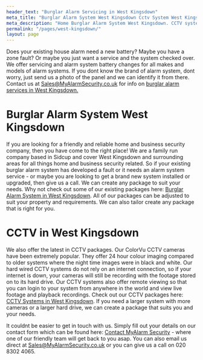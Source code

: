 ```yaml
---
header_text: "Burglar Alarm Servicing in West Kingsdown"
meta_title: "Burglar Alarm System West Kingsdown Cctv System West Kingsdown - My Alarm Security"
meta_description: "Home Burglar Alarm System West Kingsdown. CCTV systems West Kingsdown. Home Security Systems, Burglar Alarm Service Battery. Alarm Company Near Me 020 8302 4065"
permalink: "/pages/west-kingsdown/"
layout: page
---
```


Does your existing house alarm need a new battery? Maybe you have a zone fault? Or maybe you just want a service and the system checked over. We offer servicing and alarm system battery changes for all makes and models of alarm systems. If you dont know the brand of alarm system, dont worry, just send us a photo of the panel and we can identify it from there. Contact us at <Sales@MyAlarmSecurity.co.uk> for info on [burglar alarm services in West Kingsdown.](/categories/servicing-and-repairs/)

#   

# Burglar Alarm System West Kingsdown 

If you are looking for a friendly and reliable home and business security company, then you have come to the right place! We are a family run company based in Sidcup and cover West Kingsdown and surrounding areas for all things home and business security related. So if your existing burglar alarm system has developed a fault or it needs an alarm system service - or maybe you are looking to get a brand new system installed or upgraded, then give us a call. We can create any package to suit your needs. Why not check out some of our existing packages here: [Burglar Alarm System in West Kingsdown](/categories/burglar-alarms/). All of our packages can be adjusted to suit your property and requirements. We can also tailor create any package that is right for you.

# CCTV in West Kingsdown 

We also offer the latest in CCTV packages. Our ColorVu CCTV cameras have been extremely popular. They offer 24 hour colour imaging compared to older systems where the night time images were in black and white. Our hard wired CCTV systems do not rely on an internet connection, so if your internet is down, your cameras will still be recording with the footage stored on to its hard drive. Our CCTV systems also offer remote viewing so that you can login to your system from anywhere in the world and view live footage and playback recordings. Check out our CCTV packages here: [CCTV Systems in West Kingsdown](/categories/cctv/). If you need a larger system with more cameras or a larger hard drive, we can create a package that suits you and your needs.

It couldnt be easier to get in touch with us. Simply fill out your details on our contact form which can be found here: [Contact MyAlarm Security](/contact/) - where one of our friendly team will get back to you asap. You can also email us direct at Sales@MyAlarmSecurity.co.uk or you can give us a call on 020 8302 4065.
